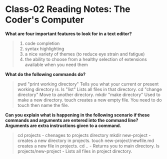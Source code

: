 # Class-02 Reading Notes: The Coder's Computer

**What are four important features to look for in a text editor?**

>1. code completion
>2. syntax highlighting
>3. a nice variety of themes (to reduce eye strain and
fatigue)
>4. the ability to choose from a healthy selection of
extensions available when you need them

**What do the following commands do?**

>pwd "print working directory" Tells you what your current or present working directory is.
>ls "list" Lists all files in that directory.
>cd "change directory" Move to another directory.
>mkdir "make directory" Used to make a new directory.
>touch creates a new empty file.  You need to do touch then name the file.  

**Can you explain what is happening in the following scenario if these commands and arguments are entered into the command line? Arguments are extra instructions given to a command.**

>cd projects - chenages to projects directory
>mkdir new-project - creates a new directory in projects.
>touch new-project/newfile.md creates a new file in projects.
>cd .. - Returns you to main directory.
>ls projects/new-project - Lists all files in project directory.
